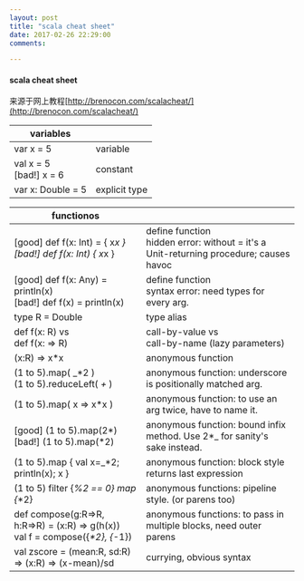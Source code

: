 ```yaml
---
layout: post
title: "scala cheat sheet"
date: 2017-02-26 22:29:00
comments:

---
```


#### scala cheat sheet
来源于网上教程[http://brenocon.com/scalacheat/](http://brenocon.com/scalacheat/)

|variables| |
|---|---|
|var x = 5| variable|
|val x = 5 <br/> [bad!] x = 6|constant|
|var x: Double = 5|explicit type|

|functionos| |
|---|---|
|[good] def f(x: Int) = { x*x } <br/> [bad!] def f(x: Int)   { x*x }|define function <br> hidden error: without = it's a Unit-returning procedure; causes havoc|
|[good] def f(x: Any) = println(x) <br/> [bad!] def f(x) = println(x)|  define function <br/> syntax error: need types for every arg.|
|type R = Double|type alias|
|def f(x: R)   vs <br/> def f(x: => R)|call-by-value   vs <br/> call-by-name (lazy parameters)|
|(x:R) => x*x   |anonymous function|
|(1 to 5).map( _*2 ) <br/> (1 to 5).reduceLeft( _+_ )|anonymous function: underscore is positionally matched arg. |
|(1 to 5).map( x => x*x )   |anonymous function: to use an arg twice, have to name it.|
|[good] (1 to 5).map(2*)<br/> [bad!] (1 to 5).map(*2)|anonymous function: bound infix method. Use 2*_ for sanity's sake instead. |
|(1 to 5).map { val x=_*2; println(x); x }  |anonymous function: block style returns last expression|
|(1 to 5) filter {_%2 == 0} map {_*2}   |anonymous functions: pipeline style. (or parens too)|
|def compose(g:R=>R, h:R=>R) = (x:R) => g(h(x))<br/> val f = compose({_*2}, {_-1})|anonymous functions: to pass in multiple blocks, need outer parens|
|val zscore = (mean:R, sd:R) => (x:R) => (x-mean)/sd    |currying, obvious syntax|
